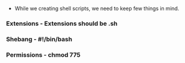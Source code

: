 - While we creating shell scripts, we need to keep few things in mind.

### Extensions - Extensions should be .sh
### Shebang - #!/bin/bash
### Permissions - chmod 775 
